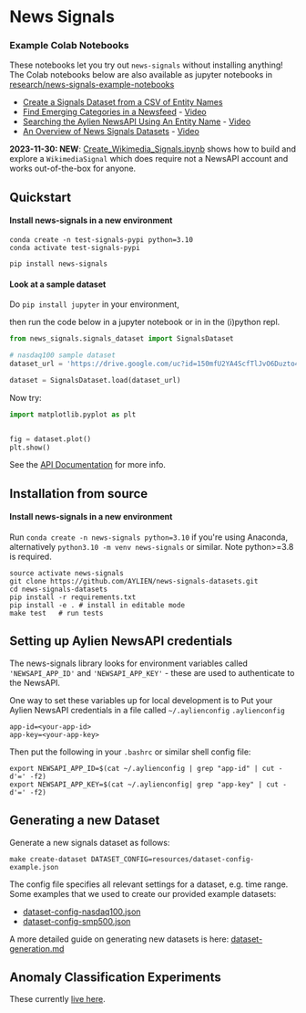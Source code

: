 # News Signals

### Example Colab Notebooks

These notebooks let you try out `news-signals` without installing anything!
The Colab notebooks below are also available as jupyter notebooks in [research/news-signals-example-notebooks](research/news-signals-example-notebooks)

- [Create a Signals Dataset from a CSV of Entity Names](https://drive.google.com/file/d/1Czm6JxIVapE6tnu9mGzRK9j2NmC0blPR/view?usp=share_link)         
- [Find Emerging Categories in a Newsfeed](https://drive.google.com/file/d/1NVBdCfKL3qdSIGITcLsewGETTqn-V9j6/view?usp=share_link) - [Video](https://www.youtube.com/watch?v=oJa-xWusaCQ)       
- [Searching the Aylien NewsAPI Using An Entity Name](https://drive.google.com/file/d/1zKCSjWqxRJCPWBaGKXt5oQwkOzT8aDSg/view?usp=share_link) - [Video](https://www.youtube.com/watch?v=HdoOiMXOrQ8)      
- [An Overview of News Signals Datasets](https://drive.google.com/file/d/1zM4J3jFA9v2LDTFKOpaa3EUUGhOdQieo/view?usp=share_link) - [Video](https://www.youtube.com/watch?v=wOMDSMxVUHY)


**2023-11-30: NEW**: [Create_Wikimedia_Signals.ipynb](research/news-signals-example-notebooks/Create_Wikimedia_Signals.ipynb) shows how to build and explore a `WikimediaSignal` which does require not a NewsAPI account and works out-of-the-box for anyone.

## Quickstart


#### Install news-signals in a new environment
```
conda create -n test-signals-pypi python=3.10
conda activate test-signals-pypi

pip install news-signals
```

#### Look at a sample dataset

Do `pip install jupyter` in your environment,

then run the code below 
in a jupyter notebook or in in the (i)python repl. 
```python
from news_signals.signals_dataset import SignalsDataset

# nasdaq100 sample dataset
dataset_url = 'https://drive.google.com/uc?id=150mfU2YA4ScfTlJvO6Duzto4aT_Q7K3D'

dataset = SignalsDataset.load(dataset_url)
```

Now try:
```python
import matplotlib.pyplot as plt


fig = dataset.plot()
plt.show()
```

See the [API Documentation](https://aylien.github.io/news-signals-datasets/) for more info.

## Installation from source

#### Install news-signals in a new environment

Run `conda create -n news-signals python=3.10` if you're using Anaconda, alternatively `python3.10 -m venv news-signals` or similar.
Note python>=3.8 is required.

```
source activate news-signals
git clone https://github.com/AYLIEN/news-signals-datasets.git
cd news-signals-datasets
pip install -r requirements.txt
pip install -e . # install in editable mode
make test   # run tests
```

## Setting up Aylien NewsAPI credentials

The news-signals library looks for environment variables called 
`'NEWSAPI_APP_ID'` and `'NEWSAPI_APP_KEY'` - these are used to authenticate to the NewsAPI. 

One way to set these variables up for local development is to 
Put your Aylien NewsAPI credentials in a file called `~/.aylienconfig`
`.aylienconfig`
```
app-id=<your-app-id>
app-key=<your-app-key>
```

Then put the following in your `.bashrc` or similar shell config file:
```
export NEWSAPI_APP_ID=$(cat ~/.aylienconfig | grep "app-id" | cut -d'=' -f2)
export NEWSAPI_APP_KEY=$(cat ~/.aylienconfig| grep "app-key" | cut -d'=' -f2)
```

## Generating a new Dataset

Generate a new signals dataset as follows:

```shell
make create-dataset DATASET_CONFIG=resources/dataset-config-example.json
```

The config file specifies all relevant settings for a dataset, e.g. time range. Some examples that we used to create our provided example datasets:
- [dataset-config-nasdaq100.json](resources/dataset-config-nasdaq100.json)
- [dataset-config-smp500.json](resources/dataset-config-smp500.json)


A more detailed guide on generating new datasets is here: [dataset-generation.md](dataset-generation.md)

## Anomaly Classification Experiments

These currently [live here](https://github.com/AYLIEN/news-signals-datasets/tree/add-anomaly-experiments/research/anomaly-classification).
